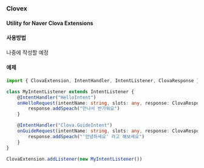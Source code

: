 ### Clovex
#### Utility for Naver Clova Extensions

#### 사용방법
나중에 작성할 예정

#### 예제
```typescript
import { ClovaExtension, IntentHandler, IntentListener, ClovaResponse } from 'clovex'

class MyIntentListener extends IntentListener {
    @IntentHandler("HelloIntent")
    onHelloRequest(intentName: string, slots: any, response: ClovaResponse) {
        response.addSpeach("만나서 반가워요")
    }

    @IntentHandler("Clova.GuideIntent")
    onGuideRequest(intentName: string, slots: any, response: ClovaResponse) {
        response.addSpeach("'안녕하세요' 라고 해보세요")
    }
}

ClovaExtension.addListener(new MyIntentListener())
```